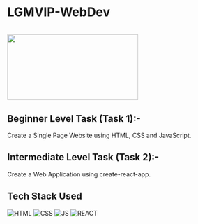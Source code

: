 # LGMVIP-WebDev <br> <br> <img src="https://encrypted-tbn0.gstatic.com/images?q=tbn:ANd9GcRkw4JwPph6aCMGZNinRrtCeBD-Z43RD40RPupPRpn31e2b7m5sxdBAdtInWMByqdkD4lY&usqp=CAU" height="150px" width="300px" />

## Beginner Level Task (Task 1):- 
Create a Single Page Website using HTML, CSS and JavaScript.

## Intermediate Level Task (Task 2):-
Create a Web Application using create-react-app.

## Tech Stack Used

![HTML](https://img.shields.io/badge/html5%20-%23E34F26.svg?&style=for-the-badge&logo=html5&logoColor=white)
![CSS](https://img.shields.io/badge/css3%20-%231572B6.svg?&style=for-the-badge&logo=css3&logoColor=white)
![JS](https://img.shields.io/badge/javascript%20-%23323330.svg?&style=for-the-badge&logo=javascript&logoColor=%23F7DF1E)
![REACT](https://img.shields.io/badge/react%20-%23323330.svg?&style=for-the-badge&logo=javascript&logoColor=%23F7DF1E)

